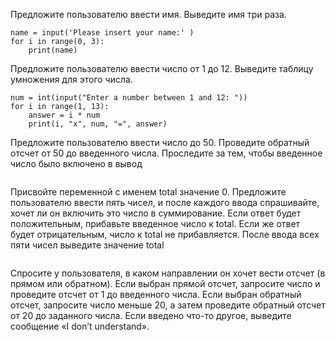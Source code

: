 Предложите пользователю ввести имя. Выведите имя три раза.
```
name = input('Please insert your name:' )
for i in range(0, 3):
    print(name)
```

Предложите пользователю ввести число от 1 до 12. Выведите таблицу умножения для этого числа.
```
num = int(input("Enter a number between 1 and 12: "))
for i in range(1, 13):
    answer = i * num
    print(i, "x", num, "=", answer)
```
Предложите пользователю ввести число до 50. Проведите обратный отсчет от 50 до введенного числа. 
Проследите за тем, чтобы введенное число было включено в вывод
```
```
Присвойте переменной с именем total значение 0. 
Предложите пользователю ввести пять чисел, и после каждого ввода спрашивайте, хочет ли он включить это число в суммирование. 
Если ответ будет положительным, прибавьте введенное число к total. Если же ответ будет отрицательным, число к total не прибавляется. 
После ввода всех пяти чисел выведите значение total
```
```
Спросите у пользователя, в каком направлении он хочет вести отсчет (в прямом или обратном). 
Если выбран прямой отсчет, запросите число и проведите отсчет от 1 до введенного числа. 
Если выбран обратный отсчет, запросите число меньше 20, а затем проведите обратный отсчет от 20 до заданного числа. 
Если введено что-то другое, выведите сообщение «I don’t understand».
```
```

```
```
